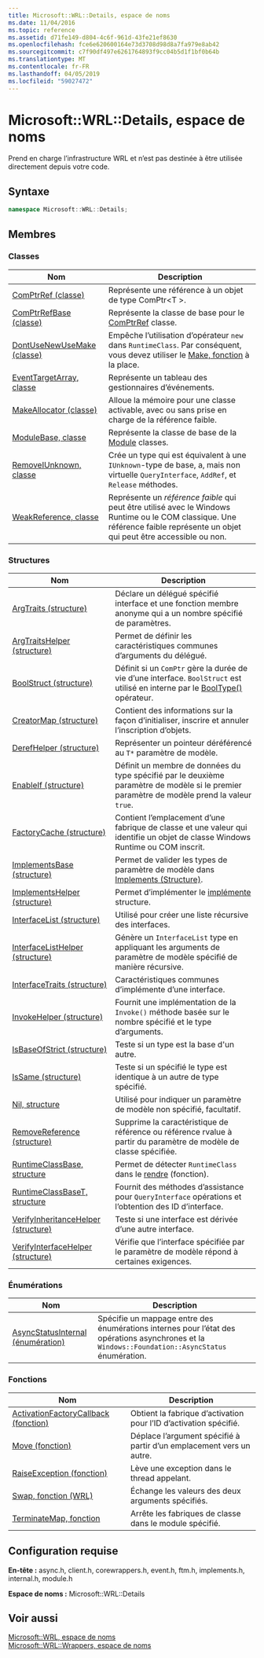 ```yaml
---
title: Microsoft::WRL::Details, espace de noms
ms.date: 11/04/2016
ms.topic: reference
ms.assetid: d71fe149-d804-4c6f-961d-43fe21ef8630
ms.openlocfilehash: fce6e620600164e73d3708d98d8a7fa979e8ab42
ms.sourcegitcommit: c7f90df497e6261764893f9cc04b5d1f1bf0b64b
ms.translationtype: MT
ms.contentlocale: fr-FR
ms.lasthandoff: 04/05/2019
ms.locfileid: "59027472"
---
```

# <a name="microsoftwrldetails-namespace"></a>Microsoft::WRL::Details, espace de noms

Prend en charge l’infrastructure WRL et n’est pas destinée à être utilisée directement depuis votre code.

## <a name="syntax"></a>Syntaxe

```cpp
namespace Microsoft::WRL::Details;
```

## <a name="members"></a>Membres

### <a name="classes"></a>Classes

|Nom|Description|
|----------|-----------------|
|[ComPtrRef (classe)](comptrref-class.md)|Représente une référence à un objet de type ComPtr\<T >.|
|[ComPtrRefBase (classe)](comptrrefbase-class.md)|Représente la classe de base pour le [ComPtrRef](comptrref-class.md) classe.|
|[DontUseNewUseMake (classe)](dontusenewusemake-class.md)|Empêche l’utilisation d’opérateur `new` dans `RuntimeClass`. Par conséquent, vous devez utiliser le [Make, fonction](make-function.md) à la place.|
|[EventTargetArray, classe](eventtargetarray-class.md)|Représente un tableau des gestionnaires d’événements.|
|[MakeAllocator (classe)](makeallocator-class.md)|Alloue la mémoire pour une classe activable, avec ou sans prise en charge de la référence faible.|
|[ModuleBase, classe](modulebase-class.md)|Représente la classe de base de la [Module](module-class.md) classes.|
|[RemoveIUnknown, classe](removeiunknown-class.md)|Crée un type qui est équivalent à une `IUnknown`-type de base, a, mais non virtuelle `QueryInterface`, `AddRef`, et `Release` méthodes.|
|[WeakReference, classe](weakreference-class.md)|Représente un *référence faible* qui peut être utilisé avec le Windows Runtime ou le COM classique. Une référence faible représente un objet qui peut être accessible ou non.|

### <a name="structures"></a>Structures

|Nom|Description|
|----------|-----------------|
|[ArgTraits (structure)](argtraits-structure.md)|Déclare un délégué spécifié interface et une fonction membre anonyme qui a un nombre spécifié de paramètres.|
|[ArgTraitsHelper (structure)](argtraitshelper-structure.md)|Permet de définir les caractéristiques communes d’arguments du délégué.|
|[BoolStruct (structure)](boolstruct-structure.md)|Définit si un `ComPtr` gère la durée de vie d’une interface. `BoolStruct` est utilisé en interne par le [BoolType()](comptr-class.md#operator-microsoft-wrl-details-booltype) opérateur.|
|[CreatorMap (structure)](creatormap-structure.md)|Contient des informations sur la façon d’initialiser, inscrire et annuler l’inscription d’objets.|
|[DerefHelper (structure)](derefhelper-structure.md)|Représenter un pointeur déréférencé au `T*` paramètre de modèle.|
|[EnableIf (structure)](enableif-structure.md)|Définit un membre de données du type spécifié par le deuxième paramètre de modèle si le premier paramètre de modèle prend la valeur `true`.|
|[FactoryCache (structure)](factorycache-structure.md)|Contient l’emplacement d’une fabrique de classe et une valeur qui identifie un objet de classe Windows Runtime ou COM inscrit.|
|[ImplementsBase (structure)](implementsbase-structure.md)|Permet de valider les types de paramètre de modèle dans [Implements (Structure)](implements-structure.md).|
|[ImplementsHelper (structure)](implementshelper-structure.md)|Permet d’implémenter le [implémente](implements-structure.md) structure.|
|[InterfaceList (structure)](interfacelist-structure.md)|Utilisé pour créer une liste récursive des interfaces.|
|[InterfaceListHelper (structure)](interfacelisthelper-structure.md)|Génère un `InterfaceList` type en appliquant les arguments de paramètre de modèle spécifié de manière récursive.|
|[InterfaceTraits (structure)](interfacetraits-structure.md)|Caractéristiques communes d’implémente d’une interface.|
|[InvokeHelper (structure)](invokehelper-structure.md)|Fournit une implémentation de la `Invoke()` méthode basée sur le nombre spécifié et le type d’arguments.|
|[IsBaseOfStrict (structure)](isbaseofstrict-structure.md)|Teste si un type est la base d'un autre.|
|[IsSame (structure)](issame-structure.md)|Teste si un spécifié le type est identique à un autre de type spécifié.|
|[Nil, structure](nil-structure.md)|Utilisé pour indiquer un paramètre de modèle non spécifié, facultatif.|
|[RemoveReference (structure)](removereference-structure.md)|Supprime la caractéristique de référence ou référence rvalue à partir du paramètre de modèle de classe spécifiée.|
|[RuntimeClassBase, structure](runtimeclassbase-structure.md)|Permet de détecter `RuntimeClass` dans le [rendre](make-function.md) (fonction).|
|[RuntimeClassBaseT, structure](runtimeclassbaset-structure.md)|Fournit des méthodes d’assistance pour `QueryInterface` opérations et l’obtention des ID d’interface.|
|[VerifyInheritanceHelper (structure)](verifyinheritancehelper-structure.md)|Teste si une interface est dérivée d’une autre interface.|
|[VerifyInterfaceHelper (structure)](verifyinterfacehelper-structure.md)|Vérifie que l’interface spécifiée par le paramètre de modèle répond à certaines exigences.|

### <a name="enumerations"></a>Énumérations

|Nom|Description|
|----------|-----------------|
|[AsyncStatusInternal (énumération)](asyncstatusinternal-enumeration.md)|Spécifie un mappage entre des énumérations internes pour l’état des opérations asynchrones et la `Windows::Foundation::AsyncStatus` énumération.|

### <a name="functions"></a>Fonctions

|Nom|Description|
|----------|-----------------|
|[ActivationFactoryCallback (fonction)](activationfactorycallback-function.md)|Obtient la fabrique d’activation pour l’ID d’activation spécifié.|
|[Move (fonction)](move-function.md)|Déplace l’argument spécifié à partir d’un emplacement vers un autre.|
|[RaiseException (fonction)](raiseexception-function.md)|Lève une exception dans le thread appelant.|
|[Swap, fonction (WRL)](swap-function-wrl.md)|Échange les valeurs des deux arguments spécifiés.|
|[TerminateMap, fonction](terminatemap-function.md)|Arrête les fabriques de classe dans le module spécifié.|

## <a name="requirements"></a>Configuration requise

**En-tête :** async.h, client.h, corewrappers.h, event.h, ftm.h, implements.h, internal.h, module.h

**Espace de noms :** Microsoft::WRL::Details

## <a name="see-also"></a>Voir aussi

[Microsoft::WRL, espace de noms](microsoft-wrl-namespace.md)<br/>
[Microsoft::WRL::Wrappers, espace de noms](microsoft-wrl-wrappers-namespace.md)